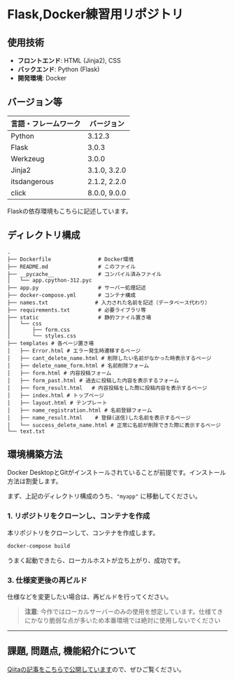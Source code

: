 # Flask,Docker練習用リポジトリ

## 使用技術
- **フロントエンド**: HTML (Jinja2), CSS
- **バックエンド**: Python (Flask)
- **開発環境**: Docker

## バージョン等

| 言語・フレームワーク  | バージョン     |
| --------------------- | -------------- |
| Python                | 3.12.3         |
| Flask                 | 3.0.3          |
| Werkzeug              | 3.0.0          |
| Jinja2                | 3.1.0, 3.2.0   |
| itsdangerous          | 2.1.2, 2.2.0   |
| click                 | 8.0.0, 9.0.0   |

Flaskの依存環境もこちらに記述しています。

## ディレクトリ構成

```
.
├── Dockerfile               # Docker環境
├── README.md                # このファイル
├── __pycache__              # コンパイル済みファイル
│   └── app.cpython-312.pyc
├── app.py                   # サーバー処理記述
├── docker-compose.yml       # コンテナ構成
├── names.txt               # 入力された名前を記述（データベース代わり）
├── requirements.txt         # 必要ライブラリ等
├── static                   # 静的ファイル置き場
│   └── css
│       ├── form.css 
│       └── styles.css
├── templates # 各ページ置き場
│   ├── Error.html # エラー発生時遷移するページ
│   ├── cant_delete_name.html # 削除したい名前がなかった時表示するページ
│   ├── delete_name_form.html # 名前削除フォーム
│   ├── form.html # 内容投稿フォーム               
│   ├── form_past.html # 過去に投稿した内容を表示するフォーム
│   ├── form_result.html   # 内容投稿をした際に投稿内容を表示するページ
│   ├── index.html # トップページ
│   ├── layout.html # テンプレート
│   ├── name_registration.html # 名前登録フォーム
│   ├── name_result.html    # 登録(送信)した名前を表示するページ
│   └── success_delete_name.html # 正常に名前が削除できた際に表示するページ
└── text.txt
```
## 環境構築方法

Docker DesktopとGitがインストールされていることが前提です。インストール方法は割愛します。

まず、上記のディレクトリ構成のうち、`"myapp"` に移動してください。

### 1. リポジトリをクローンし、コンテナを作成

本リポジトリをクローンして、コンテナを作成します。

```bash
docker-compose build
```
うまく起動できたら、ローカルホストが立ち上がり、成功です。
### 3. 仕様変更後の再ビルド

仕様などを変更したい場合は、再ビルドを行ってください。

> **注意**: 今作ではローカルサーバーのみの使用を想定しています。仕様てきにかなり脆弱な点が多いため本番環境では絶対に使用しないでください

---

## 課題, 問題点, 機能紹介について

[Qiitaの記事をこちらで公開しています](https://qiita.com/nanashi39/private/03132761b850291d60f1)ので、ぜひご覧ください。


